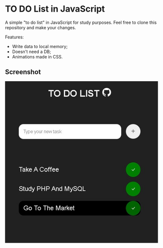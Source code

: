 # TO DO List in JavaScript

A simple "to do list" in JavaScript for study purposes.
Feel free to clone this repository and make your changes.

Features:
- Write data to local memory;
- Doesn't need a DB;
- Animations made in CSS.

## Screenshot

![TO DO LIST](to-do-list-screenshot.jpeg)
